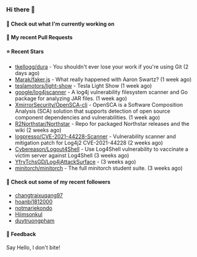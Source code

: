 ### Hi there 👋

#### 👷 Check out what I'm currently working on

#### 🔨 My recent Pull Requests


#### ⭐ Recent Stars

- [tkellogg/dura](https://github.com/tkellogg/dura) - You shouldn&#39;t ever lose your work if you&#39;re using Git (2 days ago)
- [Marak/faker.js](https://github.com/Marak/faker.js) - What really happened with Aaron Swartz? (1 week ago)
- [teslamotors/light-show](https://github.com/teslamotors/light-show) - Tesla Light Show (1 week ago)
- [google/log4jscanner](https://github.com/google/log4jscanner) - A log4j vulnerability filesystem scanner and Go package for analyzing JAR files. (1 week ago)
- [XmirrorSecurity/OpenSCA-cli](https://github.com/XmirrorSecurity/OpenSCA-cli) - OpenSCA is a Software Composition Analysis (SCA) solution that supports detection of open source component dependencies and vulnerabilities. (1 week ago)
- [R2Northstar/Northstar](https://github.com/R2Northstar/Northstar) - Repo for packaged Northstar releases and the wiki (2 weeks ago)
- [logpresso/CVE-2021-44228-Scanner](https://github.com/logpresso/CVE-2021-44228-Scanner) - Vulnerability scanner and mitigation patch for Log4j2 CVE-2021-44228 (2 weeks ago)
- [Cybereason/Logout4Shell](https://github.com/Cybereason/Logout4Shell) - Use Log4Shell vulnerability to vaccinate a victim server against Log4Shell (3 weeks ago)
- [YfryTchsGD/Log4jAttackSurface](https://github.com/YfryTchsGD/Log4jAttackSurface) -  (3 weeks ago)
- [minitorch/minitorch](https://github.com/minitorch/minitorch) - The full minitorch student suite.  (3 weeks ago)

#### 👯 Check out some of my recent followers

- [changtraixuqang97](https://github.com/changtraixuqang97)
- [hoanbi1812000](https://github.com/hoanbi1812000)
- [notmariekondo](https://github.com/notmariekondo)
- [Hiimsonkul](https://github.com/Hiimsonkul)
- [duytruongpham](https://github.com/duytruongpham)

#### 💬 Feedback

Say Hello, I don't bite!